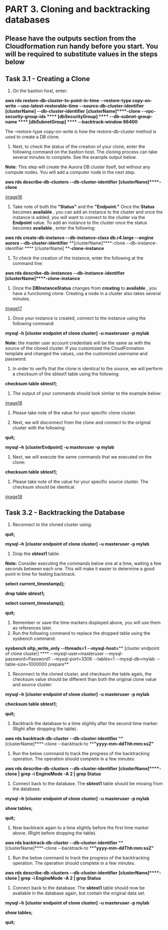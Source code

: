 # PART 3. Cloning and backtracking databases

## Please have the outputs section from the Cloudformation run handy before you start. You will be required to substitute values in the steps below

## Task 3.1 - Creating a Clone

1. On the bastion host, enter:

**aws rds restore-db-cluster-to-point-in-time --restore-type copy-on-write --use-latest-restorable-time --source-db-cluster-identifier** **[clusterName]**  **--db-cluster-identifier** **[clusterName]****-clone --vpc-security-group-ids **** [dbSecurityGroup] **** --db-subnet-group-name **** [dbSubnetGroup] **** --backtrack-window 86400**

The –restore-type copy-on-write is how the restore-db-cluster method is used to create a DB clone.

1. Next, to check the status of the creation of your clone, enter the following command on the bastion host. The cloning process can take several minutes to complete. See the example output below.

**Note:** This step will create the Aurora DB cluster itself, but without any compute nodes. You will add a computer node in the next step.

**aws rds describe-db-clusters --db-cluster-identifier** **[clusterName]****-clone**

[image16](./img/image016.png)

1. Take note of both the **&quot;Status&quot;** and the **&quot;Endpoint.&quot;**  Once the **Status** becomes **available** , you can add an instance to the cluster and once the instance is added, you will want to connect to the cluster via the **Endpoint** value.  To add an instance to the cluster once the status becomes **available** , enter the following:

**aws rds create-db-instance --db-instance-class db.r4.large --engine aurora --db-cluster-identifier** **[clusterName]****-clone --db-instance-identifier **** [clusterName] ****-clone-instance**

1. To check the creation of the instance, enter the following at the command line:

**aws rds describe-db-instances --db-instance-identifier** **[clusterName]****-clone-instance**

1. Once the **DBInstanceStatus** changes from **creating** to **available** , you have a functioning clone. Creating a node in a cluster also takes several minutes.

[image17](./img/image017.png)


1. Once your instance is created, connect to the instance using the following command:

**mysql -h** **[cluster endpoint of clone cluster]**  **-u masteruser -p mylab**

**Note:** the master user account credentials will be the same as with the source of the cloned cluster. If you customized the CloudFormation template and changed the values, use the customized username and password.

1. In order to verify that the clone is identical to the source, we will perform a checksum of the sbtest1 table using the following:

**checksum table sbtest1;**

1. The output of your commands should look similar to the example below:

[image18](./img/image018.png)


1. Please take note of the value for your specific clone cluster.

1. Next, we will disconnect from the clone and connect to the original cluster with the following:

**quit;**

**mysql –h** **[clusterEndpoint]**  **-u masteruser -p mylab**

1. Next, we will execute the same commands that we executed on the clone:

**checksum table sbtest1;**

1. Please take note of the value for your specific source cluster. The checksum should be identical.

[image18](./img/image018.png)

## Task 3.2 - Backtracking the Database

1. Reconnect to the cloned cluster using:

**quit;**

**mysql –h** **[cluster endpoint of clone cluster]**  **-u masteruser -p mylab**

1. Drop the **sbtest1** table:

**Note:** Consider executing the commands below one at a time, waiting a few seconds between each one. This will make it easier to determine a good point in time for testing backtrack.

**select current\_timestamp();**

**drop table sbtest1;**

**select current\_timestamp();**

**quit;**

1. Remember or save the time markers displayed above, you will use them as references later.
2. Run the following command to replace the dropped table using the sysbench command:

**sysbench oltp\_write\_only --threads=1 --mysql-host=**** [cluster endpoint of clone cluster] **** --mysql-user=masteruser --mysql-password=Password1 --mysql-port=3306 --tables=1 --mysql-db=mylab --table-size=1000000 prepare**

1. Reconnect to the cloned cluster, and checksum the table again, the checksum value should be different than both the original clone value and source cluster:

**mysql –h** **[cluster endpoint of clone cluster]**  **-u masteruser -p mylab**

**checksum table sbtest1;**

**quit;**

1. Backtrack the database to a time slightly after the second time marker. (Right after dropping the table).

**aws rds backtrack-db-cluster --db-cluster-identifier** **[clusterName]****-clone --backtrack-to ****&quot;yyyy-mm-ddThh:mm:ssZ&quot;**

1. Run the below command to track the progress of the backtracking operation. The operation should complete in a few minutes.

**aws rds describe-db-clusters --db-cluster-identifier** **[clusterName]****-clone | grep -i EngineMode -A 2 | grep Status**

1. Connect back to the database. The **sbtest1** table should be missing from the database.

**mysql –h** **[cluster endpoint of clone cluster]**  **-u masteruser -p mylab**

**show tables;**

**quit;**

1. Now backtrack again to a time slightly before the first time marker above. (Right before dropping the table).

**aws rds backtrack-db-cluster --db-cluster-identifier** **[clusterName]****-clone --backtrack-to ****&quot;yyyy-mm-ddThh:mm:ssZ&quot;**

1. Run the below command to track the progress of the backtracking operation. The operation should complete in a few minutes.

**aws rds describe-db-clusters --db-cluster-identifier** **[clusterName]****-clone | grep -i EngineMode -A 2 | grep Status**

1. Connect back to the database. The **sbtest1** table should now be available in the database again, but contain the original data set.

**mysql –h** **[cluster endpoint of clone cluster]**  **-u masteruser -p mylab**

**show tables;**

**quit;**
